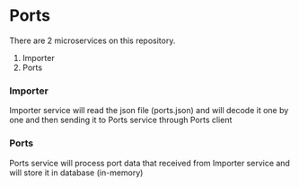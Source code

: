 # Ports

There are 2 microservices on this repository.
1. Importer
2. Ports

### Importer
Importer service will read the json file (ports.json) and will decode it one by one and then sending it to Ports service through Ports client

### Ports
Ports service will process port data that received from Importer service and will store it in database (in-memory)


